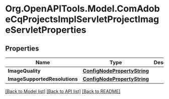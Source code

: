 # Org.OpenAPITools.Model.ComAdobeCqProjectsImplServletProjectImageServletProperties
## Properties

Name | Type | Description | Notes
------------ | ------------- | ------------- | -------------
**ImageQuality** | [**ConfigNodePropertyString**](ConfigNodePropertyString.md) |  | [optional] 
**ImageSupportedResolutions** | [**ConfigNodePropertyString**](ConfigNodePropertyString.md) |  | [optional] 

[[Back to Model list]](../README.md#documentation-for-models) [[Back to API list]](../README.md#documentation-for-api-endpoints) [[Back to README]](../README.md)

